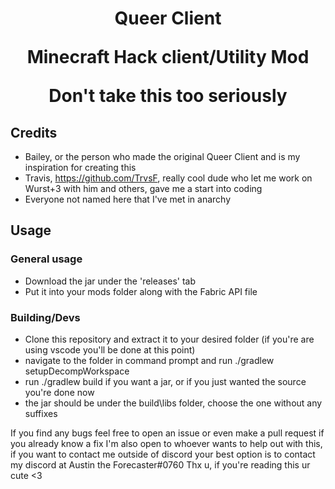 <h1 align="center"> Queer Client
<p> Minecraft Hack client/Utility Mod
<p>  Don't take this too seriously

  ## Credits
  - Bailey, or the person who made the original Queer Client and is my inspiration for creating this
  - Travis, https://github.com/TrvsF, really cool dude who let me work on Wurst+3 with him and others, gave me a start into coding
  - Everyone not named here that I've met in anarchy

  ## Usage
  ### General usage
  - Download the jar under the 'releases' tab
  - Put it into your mods folder along with the Fabric API file

  ### Building/Devs
  - Clone this repository and extract it to your desired folder (if you're are using vscode you'll be done at this point)
  - navigate to the folder in command prompt and run ./gradlew setupDecompWorkspace
  - run ./gradlew build if you want a jar, or if you just wanted the source you're done now
  - the jar should be under the build\libs folder, choose the one without any suffixes

If you find any bugs feel free to open an issue or even make a pull request if you already know a fix
I'm also open to whoever wants to help out with this, if you want to contact me outside of discord your best option is to contact my discord at Austin the Forecaster#0760
Thx u, if you're reading this ur cute <3
